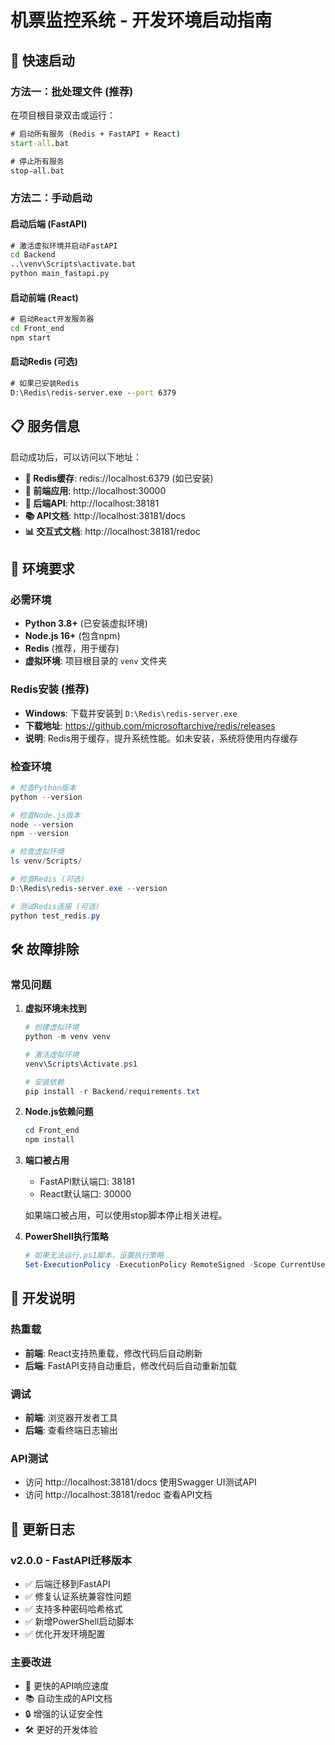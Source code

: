 # 机票监控系统 - 开发环境启动指南

## 🚀 快速启动

### 方法一：批处理文件 (推荐)

在项目根目录双击或运行：

```cmd
# 启动所有服务 (Redis + FastAPI + React)
start-all.bat

# 停止所有服务
stop-all.bat
```

### 方法二：手动启动

#### 启动后端 (FastAPI)
```cmd
# 激活虚拟环境并启动FastAPI
cd Backend
..\venv\Scripts\activate.bat
python main_fastapi.py
```

#### 启动前端 (React)
```cmd
# 启动React开发服务器
cd Front_end
npm start
```

#### 启动Redis (可选)
```cmd
# 如果已安装Redis
D:\Redis\redis-server.exe --port 6379
```

## 📋 服务信息

启动成功后，可以访问以下地址：

- **🔴 Redis缓存**: redis://localhost:6379 (如已安装)
- **🎨 前端应用**: http://localhost:30000
- **🔧 后端API**: http://localhost:38181
- **📚 API文档**: http://localhost:38181/docs
- **📊 交互式文档**: http://localhost:38181/redoc

## 🔧 环境要求

### 必需环境
- **Python 3.8+** (已安装虚拟环境)
- **Node.js 16+** (包含npm)
- **Redis** (推荐，用于缓存)
- **虚拟环境**: 项目根目录的 `venv` 文件夹

### Redis安装 (推荐)
- **Windows**: 下载并安装到 `D:\Redis\redis-server.exe`
- **下载地址**: https://github.com/microsoftarchive/redis/releases
- **说明**: Redis用于缓存，提升系统性能。如未安装，系统将使用内存缓存

### 检查环境
```powershell
# 检查Python版本
python --version

# 检查Node.js版本
node --version
npm --version

# 检查虚拟环境
ls venv/Scripts/

# 检查Redis (可选)
D:\Redis\redis-server.exe --version

# 测试Redis连接 (可选)
python test_redis.py
```

## 🛠️ 故障排除

### 常见问题

1. **虚拟环境未找到**
   ```powershell
   # 创建虚拟环境
   python -m venv venv
   
   # 激活虚拟环境
   venv\Scripts\Activate.ps1
   
   # 安装依赖
   pip install -r Backend/requirements.txt
   ```

2. **Node.js依赖问题**
   ```powershell
   cd Front_end
   npm install
   ```

3. **端口被占用**
   - FastAPI默认端口: 38181
   - React默认端口: 30000
   
   如果端口被占用，可以使用stop脚本停止相关进程。

4. **PowerShell执行策略**
   ```powershell
   # 如果无法运行.ps1脚本，设置执行策略
   Set-ExecutionPolicy -ExecutionPolicy RemoteSigned -Scope CurrentUser
   ```

## 📝 开发说明

### 热重载
- **前端**: React支持热重载，修改代码后自动刷新
- **后端**: FastAPI支持自动重启，修改代码后自动重新加载

### 调试
- **前端**: 浏览器开发者工具
- **后端**: 查看终端日志输出

### API测试
- 访问 http://localhost:38181/docs 使用Swagger UI测试API
- 访问 http://localhost:38181/redoc 查看API文档

## 🔄 更新日志

### v2.0.0 - FastAPI迁移版本
- ✅ 后端迁移到FastAPI
- ✅ 修复认证系统兼容性问题
- ✅ 支持多种密码哈希格式
- ✅ 新增PowerShell启动脚本
- ✅ 优化开发环境配置

### 主要改进
- 🚀 更快的API响应速度
- 📚 自动生成的API文档
- 🔒 增强的认证安全性
- 🛠️ 更好的开发体验
